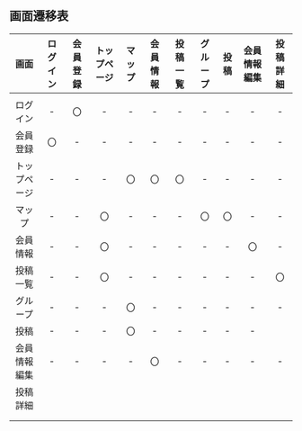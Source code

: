 ## 画面遷移表

|画面|ログイン|会員登録|トップページ|マップ|会員情報|投稿一覧|グループ|投稿|会員情報編集|投稿詳細|
|:---:|:---:|:---:|:---:|:---:|:---:|:---:|:---:|:---:|:---:|:---:|
||||||||||||
|ログイン|-|〇|-|-|-|-|-|-|-|-|
|会員登録|〇|-|-|-|-|-|-|-|-|-|
|トップページ|-|-|-|〇|〇|〇|-|-|-|-|
|マップ|-|-|〇|-|-|-|〇|〇|-|-|
|会員情報|-|-|〇|-|-|-|-|-|〇|-|
|投稿一覧|-|-|〇|-|-|-|-|-|-|〇|
|グループ|-|-|-|〇|-|-|-|-|-|-|
|投稿|-|-|-|〇|-|-|-|-|-|
|会員情報編集|-|-|-|-|〇|-|-|-|-|-|
|投稿詳細|||||||||
||||||||||
||||||||||
